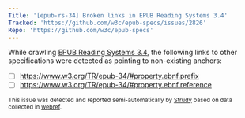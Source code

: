 ```yaml
---
Title: '[epub-rs-34] Broken links in EPUB Reading Systems 3.4'
Tracked: 'https://github.com/w3c/epub-specs/issues/2826'
Repo: 'https://github.com/w3c/epub-specs'
---
```


While crawling [EPUB Reading Systems 3.4](https://w3c.github.io/epub-specs/epub34/rs/), the following links to other specifications were detected as pointing to non-existing anchors:
* [ ] https://www.w3.org/TR/epub-34/#property.ebnf.prefix
* [ ] https://www.w3.org/TR/epub-34/#property.ebnf.reference

<sub>This issue was detected and reported semi-automatically by [Strudy](https://github.com/w3c/strudy/) based on data collected in [webref](https://github.com/w3c/webref/).</sub>
